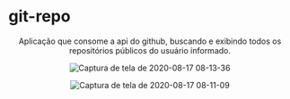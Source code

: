 # git-repo
<p align="center">
Aplicação que consome a api do github, buscando e exibindo todos os repositórios públicos do usuário informado.
</p>

<div align="center">

![Captura de tela de 2020-08-17 08-13-36](https://user-images.githubusercontent.com/56056756/90390792-5b377780-e062-11ea-9aef-e4da95181396.png)

![Captura de tela de 2020-08-17 08-11-09](https://user-images.githubusercontent.com/56056756/90390847-730efb80-e062-11ea-811a-aca3a2d42004.png)

</div>
